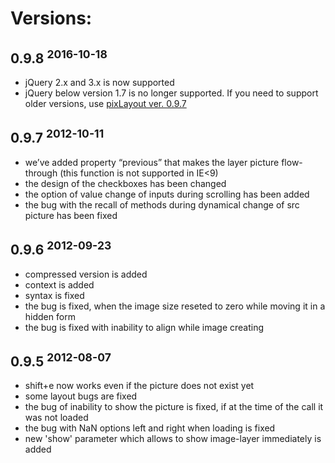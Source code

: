 # Versions:

## 0.9.8 <sup>2016-10-18</sup>
- jQuery 2.x and 3.x is now supported
- jQuery below version 1.7 is no longer supported. If you need to support older versions, use [pixLayout ver. 0.9.7](https://github.com/kudinovfedor/pixlayout/tree/v0.9.7)

## 0.9.7 <sup>2012-10-11</sup>
- we’ve added property “previous” that makes the layer picture flow-through (this function is not supported in IE<9)
- the design of the checkboxes has been changed
- the option of value change of inputs during scrolling has been added
- the bug with the recall of methods during dynamical change of src picture has been fixed

## 0.9.6 <sup>2012-09-23</sup>
- compressed version is added
- context is added
- syntax is fixed
- the bug is fixed, when the image size reseted to zero while moving it in a hidden form
- the bug is fixed with inability to align while image creating

## 0.9.5 <sup>2012-08-07</sup>
- shift+e now works even if the picture does not exist yet
- some layout bugs are fixed
- the bug of inability to show the picture is fixed, if at the time of the call it was not loaded
- the bug with NaN options left and right when loading is fixed
- new 'show' parameter which allows to show image-layer immediately is added
